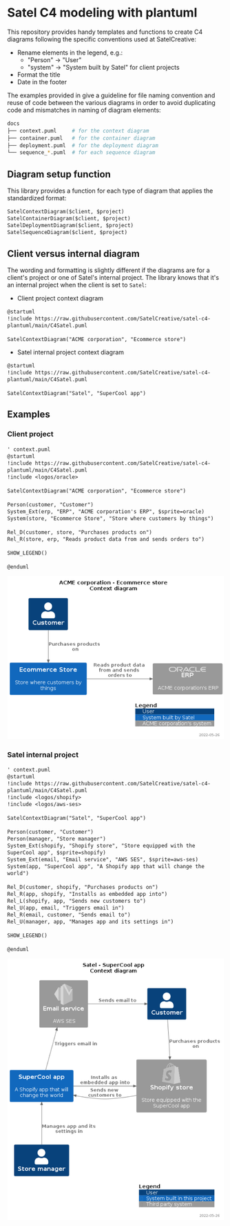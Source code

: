 # Satel C4 modeling with plantuml

This repository provides handy templates and functions to create C4 diagrams
following the specific conventions used at SatelCreative:

* Rename elements in the legend, e.g.:
    * "Person" → "User"
    * "system" → "System built by Satel" for client projects
* Format the title
* Date in the footer

The examples provided in  give a guideline for file naming convention and reuse of code
between the various diagrams in order to avoid duplicating code and mismatches in naming
of diagram elements:

```bash
docs
├── context.puml     # for the context diagram
├── container.puml   # for the container diagram
├── deployment.puml  # for the deployment diagram
└── sequence_*.puml  # for each sequence diagram
```

## Diagram setup function

This library provides a function for each type of diagram that applies the standardized
format:

```plantuml
SatelContextDiagram($client, $project)
SatelContainerDiagram($client, $project)
SatelDeploymentDiagram($client, $project)
SatelSequenceDiagram($client, $project)
```

## Client versus internal diagram

The wording and formatting is slightly different if the diagrams are for a client's project
or one of Satel's internal project. The library knows that it's an internal project when
the client is set to `Satel`:

* Client project context diagram
```plantuml
@startuml
!include https://raw.githubusercontent.com/SatelCreative/satel-c4-plantuml/main/C4Satel.puml

SatelContextDiagram("ACME corporation", "Ecommerce store")
```
* Satel internal project context diagram
```plantuml
@startuml
!include https://raw.githubusercontent.com/SatelCreative/satel-c4-plantuml/main/C4Satel.puml

SatelContextDiagram("Satel", "SuperCool app")
```

## Examples

### Client project

```plantuml
' context.puml
@startuml
!include https://raw.githubusercontent.com/SatelCreative/satel-c4-plantuml/main/C4Satel.puml
!include <logos/oracle>

SatelContextDiagram("ACME corporation", "Ecommerce store")

Person(customer, "Customer")
System_Ext(erp, "ERP", "ACME corporation's ERP", $sprite=oracle)
System(store, "Ecommerce Store", "Store where customers by things")

Rel_D(customer, store, "Purchases products on")
Rel_R(store, erp, "Reads product data from and sends orders to")

SHOW_LEGEND()

@enduml
```

![Example of a context diagram for a client project](README.png)

### Satel internal project


```plantuml
' context.puml
@startuml
!include https://raw.githubusercontent.com/SatelCreative/satel-c4-plantuml/main/C4Satel.puml
!include <logos/shopify>
!include <logos/aws-ses>

SatelContextDiagram("Satel", "SuperCool app")

Person(customer, "Customer")
Person(manager, "Store manager")
System_Ext(shopify, "Shopify store", "Store equipped with the SuperCool app", $sprite=shopify)
System_Ext(email, "Email service", "AWS SES", $sprite=aws-ses)
System(app, "SuperCool app", "A Shopify app that will change the world")

Rel_D(customer, shopify, "Purchases products on")
Rel_R(app, shopify, "Installs as embedded app into")
Rel_L(shopify, app, "Sends new customers to")
Rel_U(app, email, "Triggers email in")
Rel_R(email, customer, "Sends email to")
Rel_U(manager, app, "Manages app and its settings in")

SHOW_LEGEND()

@enduml
```

![Example of a context diagram for an internal project](README_001.png)
